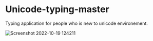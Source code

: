 # Unicode-typing-master
Typing application for people who is new to unicode environement.
<br>


![Screenshot 2022-10-19 124211](https://user-images.githubusercontent.com/50288473/196611465-8e66fae2-4728-497f-9193-7a4f2d8310bf.png)
